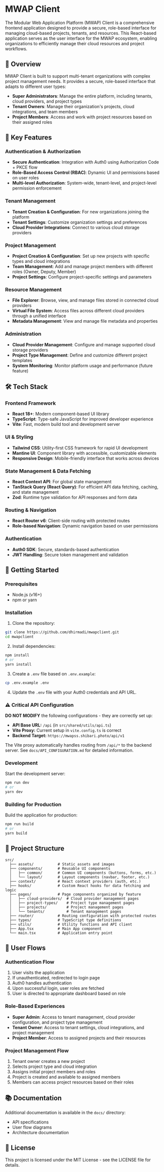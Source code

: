 # MWAP Client

The Modular Web Application Platform (MWAP) Client is a comprehensive frontend application designed to provide a secure, role-based interface for managing cloud-based projects, tenants, and resources. This React-based application serves as the user interface for the MWAP ecosystem, enabling organizations to efficiently manage their cloud resources and project workflows.

## 🌟 Overview

MWAP Client is built to support multi-tenant organizations with complex project management needs. It provides a secure, role-based interface that adapts to different user types:

- **Super Administrators**: Manage the entire platform, including tenants, cloud providers, and project types
- **Tenant Owners**: Manage their organization's projects, cloud integrations, and team members
- **Project Members**: Access and work with project resources based on their assigned roles

## 🔑 Key Features

### Authentication & Authorization
- **Secure Authentication**: Integration with Auth0 using Authorization Code + PKCE flow
- **Role-Based Access Control (RBAC)**: Dynamic UI and permissions based on user roles
- **Multi-level Authorization**: System-wide, tenant-level, and project-level permission enforcement

### Tenant Management
- **Tenant Creation & Configuration**: For new organizations joining the platform
- **Tenant Settings**: Customize organization settings and preferences
- **Cloud Provider Integrations**: Connect to various cloud storage providers

### Project Management
- **Project Creation & Configuration**: Set up new projects with specific types and cloud integrations
- **Team Management**: Add and manage project members with different roles (Owner, Deputy, Member)
- **Project Settings**: Configure project-specific settings and parameters

### Resource Management
- **File Explorer**: Browse, view, and manage files stored in connected cloud providers
- **Virtual File System**: Access files across different cloud providers through a unified interface
- **Metadata Management**: View and manage file metadata and properties

### Administration
- **Cloud Provider Management**: Configure and manage supported cloud storage providers
- **Project Type Management**: Define and customize different project templates
- **System Monitoring**: Monitor platform usage and performance (future feature)

## 🛠️ Tech Stack

### Frontend Framework
- **React 18+**: Modern component-based UI library
- **TypeScript**: Type-safe JavaScript for improved developer experience
- **Vite**: Fast, modern build tool and development server

### UI & Styling
- **Tailwind CSS**: Utility-first CSS framework for rapid UI development
- **Mantine UI**: Component library with accessible, customizable elements
- **Responsive Design**: Mobile-friendly interface that works across devices

### State Management & Data Fetching
- **React Context API**: For global state management
- **TanStack Query (React Query)**: For efficient API data fetching, caching, and state management
- **Zod**: Runtime type validation for API responses and form data

### Routing & Navigation
- **React Router v6**: Client-side routing with protected routes
- **Role-based Navigation**: Dynamic navigation based on user permissions

### Authentication
- **Auth0 SDK**: Secure, standards-based authentication
- **JWT Handling**: Secure token management and validation

## 🚀 Getting Started

### Prerequisites

- Node.js (v16+)
- npm or yarn

### Installation

1. Clone the repository:

```bash
git clone https://github.com/dhirmadi/mwapclient.git
cd mwapclient
```

2. Install dependencies:

```bash
npm install
# or
yarn install
```

3. Create a `.env` file based on `.env.example`:

```bash
cp .env.example .env
```

4. Update the `.env` file with your Auth0 credentials and API URL.

### ⚠️ Critical API Configuration

**DO NOT MODIFY** the following configurations - they are correctly set up:

- **API Base URL:** `/api` (in `src/shared/utils/api.ts`)
- **Vite Proxy:** Current setup in `vite.config.ts` is correct
- **Backend Target:** `https://mwapss.shibari.photo/api/v1`

The Vite proxy automatically handles routing from `/api/*` to the backend server. See `docs/API_CONFIGURATION.md` for detailed information.

### Development

Start the development server:

```bash
npm run dev
# or
yarn dev
```

### Building for Production

Build the application for production:

```bash
npm run build
# or
yarn build
```

## 📂 Project Structure

```
src/
  ├── assets/           # Static assets and images
  ├── components/       # Reusable UI components
  │   ├── common/       # Common UI components (buttons, forms, etc.)
  │   └── layout/       # Layout components (navbar, footer, etc.)
  ├── context/          # React context providers (auth, etc.)
  ├── hooks/            # Custom React hooks for data fetching and logic
  ├── pages/            # Page components organized by feature
  │   ├── cloud-providers/  # Cloud provider management pages
  │   ├── project-types/    # Project type management pages
  │   ├── projects/         # Project management pages
  │   └── tenants/          # Tenant management pages
  ├── router/           # Routing configuration with protected routes
  ├── types/            # TypeScript type definitions
  ├── utils/            # Utility functions and API client
  ├── App.tsx           # Main App component
  └── main.tsx          # Application entry point
```

## 🔄 User Flows

### Authentication Flow
1. User visits the application
2. If unauthenticated, redirected to login page
3. Auth0 handles authentication
4. Upon successful login, user roles are fetched
5. User is directed to appropriate dashboard based on role

### Role-Based Experiences
- **Super Admin**: Access to tenant management, cloud provider configuration, and project type management
- **Tenant Owner**: Access to tenant settings, cloud integrations, and project management
- **Project Member**: Access to assigned projects and their resources

### Project Management Flow
1. Tenant owner creates a new project
2. Selects project type and cloud integration
3. Assigns initial project members and roles
4. Project is created and available to assigned members
5. Members can access project resources based on their roles

## 📚 Documentation

Additional documentation is available in the `docs/` directory:
- API specifications
- User flow diagrams
- Architecture documentation

## 📄 License

This project is licensed under the MIT License - see the LICENSE file for details.
